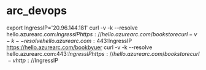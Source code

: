 # arc_devops
export IngressIP='20.96.144.181'
curl -v -k --resolve hello.azurearc.com:$IngressIP https://hello.azurearc.com/bookstore
curl -v -k --resolve hello.azurearc.com:443:$IngressIP https://hello.azurearc.com/bookbyuer
curl -v -k --resolve hello.azurearc.com:443:$IngressIP https://hello.azurearc.com/bookstore
curl -v http://$IngressIP